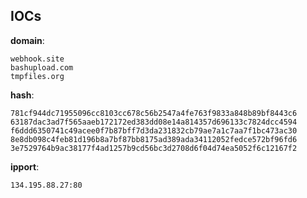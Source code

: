 
## IOCs

__domain__:

```text
webhook.site
bashupload.com
tmpfiles.org
```
__hash__:

```text
781cf944dc71955096cc8103cc678c56b2547a4fe763f9833a848b89bf8443c6
63187dac3ad7f565aaeb172172ed383dd08e14a814357d696133c7824dcc4594
f6ddd6350741c49acee0f7b87bff7d3da231832cb79ae7a1c7aa7f1bc473ac30
8e8db098c4feb81d196b8a7bf87bb8175ad389ada34112052fedce572bf96fd6
3e7529764b9ac38177f4ad1257b9cd56bc3d2708d6f04d74ea5052f6c12167f2
```
__ipport__:

```text
134.195.88.27:80
```